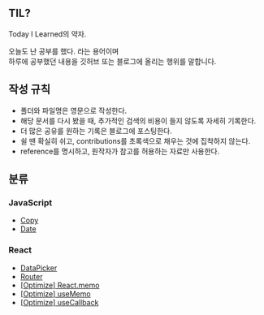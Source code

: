 ## TIL?

Today I Learned의 약자.

오늘도 난 공부를 했다. 라는 용어이며 <br>
하루에 공부했던 내용을 깃허브 또는 블로그에 올리는 행위를 말합니다.

## 작성 규칙

- 폴더와 파일명은 영문으로 작성한다.
- 해당 문서를 다시 봤을 때, 추가적인 검색의 비용이 들지 않도록 자세히 기록한다.
- 더 많은 공유를 원하는 기록은 블로그에 포스팅한다.
- 쉴 땐 확실히 쉬고, contributions를 초록색으로 채우는 것에 집착하지 않는다.
- reference를 명시하고, 원작자가 참고를 허용하는 자료만 사용한다.

## 분류

### JavaScript

- [Copy](https://github.com/GangOn0215/dev-til/blob/main/JavaScript/Copy.md)
- [Date](https://github.com/GangOn0215/dev-til/blob/main/JavaScript/Date.md)

### React

- [DataPicker](https://github.com/GangOn0215/dev-til/blob/main/React/DatePicker.md)
- [Router](https://github.com/GangOn0215/dev-til/blob/main/React/Router.md)
- [[Optimize] React.memo](https://github.com/GangOn0215/dev-til/blob/main/React/%5B%20Optimize%20%5D%20ReactMemo.md)
- [[Optimize] useMemo](https://github.com/GangOn0215/dev-til/blob/main/React/%5B%20Optimize%20%5D%20useMemo.md)
- [[Optimize] useCallback](https://github.com/GangOn0215/dev-til/blob/main/React/%5B%20Optimize%20%5D%20useCallback.md)
